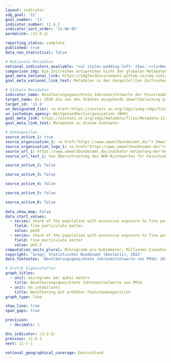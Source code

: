```yaml
---
layout: indicator    
sdg_goal: '11'    
goal_number: '11'    
indicator_number: 11.6.2    
indicator_sort_order: '11-06-02'    
permalink: /11-6-2/    

reporting_status: complete    
published: true    
data_non_statistical: false    

# Nationale Metadaten    
national_indicators_available: "<ul style='padding-left: 25px;'><li>Bevölkerungsgewichtete Jahresmittelwerte von PM<sub>10</sub></li> <li> Bevölkerung mit erhöhter Feinstaubexposition</li></ul>"    
comparison_sdg: Die Zeitreihen entsprechen nicht den globalen Metadaten, bieten aber zusätzliche Informationen.    
goal_meta_national_link: https://SdgTestEnvironment.github.io/sdg-indicators/public/MetaDe/11.6.2.pdf    
goal_meta_national_link_text: Metadaten zu den dargestellten Zeitreihen    

# Globale Metadaten    
indicator_name: Bevölkerungsgewichtete Jahresmittelwerte der Feinstaubkonzentration (z. B. PM<sub>2,5</sub> und PM<sub>10</sub>) in Städten    
target_name: Bis 2030 die von den Städten ausgehende Umweltbelastung pro Kopf senken, unter anderem mit besonderer Aufmerksamkeit auf der Luftqualität und der kommunalen und sonstigen Abfallbehandlung    
target_id: '11.6'    
un_designated_tier: <a href='https://unstats.un.org/sdgs/iaeg-sdgs/tier-classification/' title='Klicken Sie hier um weitere Informationen zur UN-Tier-Klassifikation zu erhalten.'  target='_blank'>Tier I</a>    
un_custodian_agency: Weltgesundheitsorganisation (WHO)    
goal_meta_link: https://unstats.un.org/sdgs/metadata/files/Metadata-11-06-02.pdf    
goal_meta_link_text: Metadaten zu diesem Indikator        

# Datenquellen
source_active_1: true
source_organisation_1: <a href="https://www.umweltbundesamt.de/"> Umweltbundesamt (UBA) </a>
source_organisation_logo_1: <a href="https://www.umweltbundesamt.de/"><img src="https://g205sdgs.github.io/sdg-indicators/public/OrgImgDe/uba.png" alt="Logo uba" style="height:60px; width:148px"/></a>
source_url_1: https://www.umweltbundesamt.de/indikator-belastung-der-bevoelkerung-durch-0
source_url_text_1: Von Überschreitung des WHO-Richtwertes für Feinstaub (PM2,5) betroffene Bevölkerung

source_active_2: false

source_active_3: false

source_active_4: false

source_active_5: false

source_active_6: false
    
data_show_map: False    
data_start_values: 
  - series: share of the population with excessive exposure to fine particulate matter
    field: fine particulate matter
    value: pm10
  - series: share of the population with excessive exposure to fine particulate matter
    field: fine particulate matter
    value: pm2.5    
computation_units_plural: Mikrogramm pro Kubikmeter; Millionen Einwohner/ -innen    
copyright: '&copy; Statistisches Bundesamt (Destatis), 2022'    
data_footnotes: 'Bevölkerungsgewichtete Jahresmittelwerte von PM10: 2016 bis 2017 vorläufige Daten.<br>• Die Daten zu PM10 basieren auf einer Sonderauswertung und sind nicht öffentlich zugänglich.'    

# Grafik Eigenschaften    
graph_titles:
  - unit: micrograms per qubic meters
    title: Bevölkerungsgewichtete Jahresmittelwerte von PM10
  - unit: mn inhabitants
    title: Bevölkerung mit erhöhter Feinstaubexposition    
graph_type: line    

show_line: true
span_gaps: true

precision:
  - decimals: 1    

dns_indicator: /3-2-b/
previous: 11-6-1    
next: 11-7-1    

national_geographical_coverage: Deutschland    
---
```


<span></span>